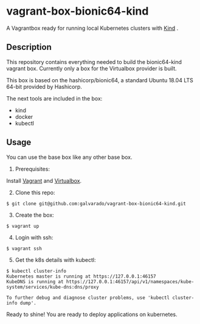 # vagrant-box-bionic64-kind
A Vagrantbox ready  for running local Kubernetes clusters with [Kind](https://kind.sigs.k8s.io/) .

## Description
This repository contains everything needed to build the bionic64-kind vagrant box. Currently only a box for the Virtualbox provider is built.

This box is based on the hashicorp/bionic64, a standard Ubuntu 18.04 LTS 64-bit  provided by Hashicorp.

The next tools are included in the box:
* kind
* docker
* kubectl


## Usage
You can use the base box like any other base box. 

1. Prerequisites:

Install [Vagrant](https://www.vagrantup.com/docs/installation) and [Virtualbox](https://www.vagrantup.com/docs/providers/virtualbox).



2. Clone this repo:
```
$ git clone git@github.com:galvarado/vagrant-box-bionic64-kind.git
```

3. Create the box:
```
$ vagrant up
```

4. Login with ssh:
```
$ vagrant ssh
```

5. Get the k8s details with kubectl:

```
$ kubectl cluster-info
Kubernetes master is running at https://127.0.0.1:46157
KubeDNS is running at https://127.0.0.1:46157/api/v1/namespaces/kube-system/services/kube-dns:dns/proxy

To further debug and diagnose cluster problems, use 'kubectl cluster-info dump'.
```

Ready to shine! You are ready to deploy applications on kubernetes.

